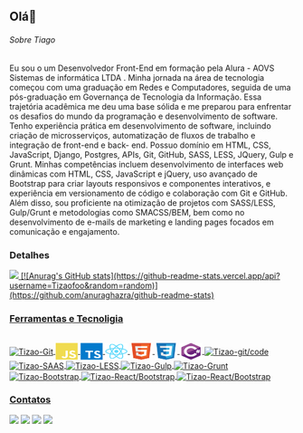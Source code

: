 ## Olá👋

###### Sobre Tiago
Eu sou o um Desenvolvedor Front-End em formação pela Alura - AOVS Sistemas de informática LTDA . Minha jornada na área de tecnologia começou com uma graduação em Redes e Computadores, seguida de uma pós-graduação em Governança de Tecnologia da Informação. Essa trajetória acadêmica me deu uma base sólida e me preparou para enfrentar os desafios do mundo da programação e desenvolvimento de software.
Tenho experiência prática em desenvolvimento de software, incluindo criação de microsserviços, automatização de fluxos de trabalho e integração de front-end e back- end. Possuo domínio em HTML, CSS, JavaScript, Django, Postgres, APIs, Git, GitHub, SASS, LESS, JQuery, Gulp e Grunt. Minhas competências incluem desenvolvimento de interfaces web dinâmicas com HTML, CSS, JavaScript e jQuery, uso avançado de Bootstrap para criar layouts responsivos e componentes interativos, e experiência em versionamento de código e colaboração com Git e GitHub.
Além disso, sou proficiente na otimização de projetos com SASS/LESS, Gulp/Grunt e metodologias como SMACSS/BEM, bem como no desenvolvimento de e-mails de marketing e landing pages focados em comunicação e engajamento. 

### Detalhes

<div>
<a href="https://github.com/Tizaofoo">
<img loading="lazy" height="180em" src="https://github-readme-stats.vercel.app/api/top-langs/?username=Tizaofoo&layout=compact&langs_count=7&theme=dracula"/>
[![Anurag's GitHub stats](https://github-readme-stats.vercel.app/api?username=Tizaofoo&random=random)](https://github.com/anuraghazra/github-readme-stats)
</div>

### Ferramentas e Tecnoligia

<div style="display: inline_block"><br>
   <img align="center" alt="Tizao-Git" height="30" width="40" src="https://cdn.jsdelivr.net/gh/devicons/devicon@latest/icons/git/git-original.svg" />
  <img align="center" alt="Tizao-Js" height="30" width="40" src="https://raw.githubusercontent.com/devicons/devicon/master/icons/javascript/javascript-plain.svg">
  <img align="center" alt="Tizao-Ts" height="30" width="40" src="https://raw.githubusercontent.com/devicons/devicon/master/icons/typescript/typescript-plain.svg">
  <img align="center" alt="Tizao-React" height="30" width="40" src="https://raw.githubusercontent.com/devicons/devicon/master/icons/react/react-original.svg">
  <img align="center" alt="Tizao-HTML" height="30" width="40" src="https://raw.githubusercontent.com/devicons/devicon/master/icons/html5/html5-original.svg">
  <img align="center" alt="Tizao-CSS" height="30" width="40" src="https://raw.githubusercontent.com/devicons/devicon/master/icons/css3/css3-original.svg">
  <img align="center" alt="Tizao-Csharp" height="30" width="40" src="https://raw.githubusercontent.com/devicons/devicon/master/icons/csharp/csharp-original.svg">
  <img align="center" alt="Tizao-git/code" height="30" width="40" src="https://cdn.jsdelivr.net/gh/devicons/devicon@latest/icons/githubcodespaces/githubcodespaces-original.svg" />
  <img align="center" alt="Tizao-SAAS" height="30" width="40" src="https://cdn.jsdelivr.net/gh/devicons/devicon@latest/icons/sass/sass-original.svg" />
  <img align="center" alt="Tizao-LESS" height="30" width="40" src="https://cdn.jsdelivr.net/gh/devicons/devicon@latest/icons/less/less-plain-wordmark.svg" />
  <img align="center" alt="Tizao-Gulp" height="30" width="40" src="https://cdn.jsdelivr.net/gh/devicons/devicon@latest/icons/gulp/gulp-plain.svg" />
  <img align="center" alt="Tizao-Grunt" height="30" width="40" src="https://cdn.jsdelivr.net/gh/devicons/devicon@latest/icons/grunt/grunt-original.svg" />
  <img align="center" alt="Tizao-Bootstrap" height="30" width="40" src="https://cdn.jsdelivr.net/gh/devicons/devicon@latest/icons/bootstrap/bootstrap-original.svg" />
  <img align="center" alt="Tizao-React/Bootstrap" height="30" width="40" src="https://cdn.jsdelivr.net/gh/devicons/devicon@latest/icons/reactbootstrap/reactbootstrap-original.svg" />
  <img align="center" alt="Tizao-React/Bootstrap" height="30" width="40" src="https://cdn.jsdelivr.net/gh/devicons/devicon@latest/icons/vuejs/vuejs-original.svg" />
  
</div>



### Contatos
<div> 
  <a href="https://instagram.com/titiagooliveira" target="_blank"><img src="https://img.shields.io/badge/-Instagram-%23E4405F?style=for-the-badge&logo=instagram&logoColor=white" target="_blank"></a>
  <a href = "tiagotorquato.tt@gmail.com"><img src="https://img.shields.io/badge/-Gmail-%23333?style=for-the-badge&logo=gmail&logoColor=white" target="_blank"></a>
  <a href="https://www.linkedin.com/in/tiago-torquato" target="_blank"><img src="https://img.shields.io/badge/-LinkedIn-%230077B5?style=for-the-badge&logo=linkedin&logoColor=white" target="_blank"></a>
   <a href="https://discord.com/channels/@me" target="_blank"><img src="https://img.shields.io/badge/Discord-7289DA?style=for-the-badge&logo=discord&logoColor=white" target="_blank"></a> 
  
</div>
